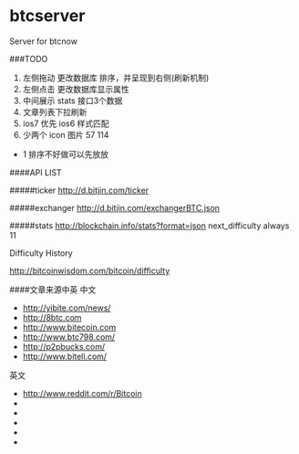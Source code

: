 btcserver
=========

Server for btcnow


###TODO

1. 左侧拖动 更改数据库 排序，并呈现到右侧(刷新机制)
2. 左侧点击 更改数据库显示属性
3. 中间展示 stats 接口3个数据
4. 文章列表下拉刷新
5. ios7 优先 ios6 样式匹配
6. 少两个 icon 图片  57 114



* 1 排序不好做可以先放放



####API LIST

#####ticker
http://d.bitjin.com/ticker



#####exchanger
http://d.bitjin.com/exchangerBTC.json

#####stats
http://blockchain.info/stats?format=json
next_difficulty always 11


Difficulty History

http://bitcoinwisdom.com/bitcoin/difficulty

####文章来源中英
中文

* <http://yibite.com/news/>
* <http://8btc.com>
* <http://www.bitecoin.com>
* <http://www.btc798.com/>
* <http://p2pbucks.com/>
* <http://www.bitell.com/>

英文

* <http://www.reddit.com/r/Bitcoin>
* <On Bitcoin>
* <Wired>
* <CoinDesk>
* <newsBTC>
* <Bitcoin Examiner>